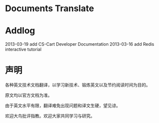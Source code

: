 Documents Translate
===================

Addlog
===================

2013-03-19 add CS-Cart Developer Documentation
2013-03-16 add Redis interactive tutorial


声明
===================
各种英文技术文档翻译，以学习新技术、锻炼英文以及节约阅读时间为目的。

原文均以官方文档为准。

由于英文水平有限，翻译难免出现问题和译文生硬，望见谅。

欢迎大鸟批评指教。欢迎大家共同学习与研究。

